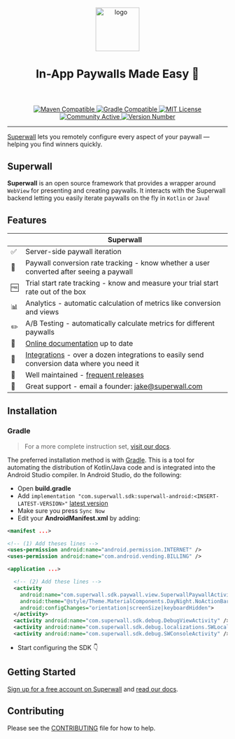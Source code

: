 <p align="center">
  <br />
  <img src=https://user-images.githubusercontent.com/3296904/158817914-144c66d0-572d-43a4-9d47-d7d0b711c6d7.png alt="logo" height="100px" />
  <h3 style="font-size:26" align="center">In-App Paywalls Made Easy 💸</h3>
  <br />
</p>

<p align="center">
  <a href="https://superwall.com/docs/installation-via-gradle">
    <img src="https://img.shields.io/badge/Maven-Compatible-orange" alt="Maven Compatible">
  </a>
  <a href="https://superwall.com/docs/installation-via-gradle">
    <img src="https://img.shields.io/badge/gradle-compatible-informational" alt="Gradle Compatible">
  </a>
  <a href="https://github.com/superwall/Superwall-Android/blob/main/LICENSE">
    <img src="https://img.shields.io/badge/license-MIT-green/" alt="MIT License">
  </a>
  <a href="https://superwall.com/">
    <img src="https://img.shields.io/badge/community-active-9cf" alt="Community Active">
  </a>
  <a href="https://superwall.com/">
    <img src="https://img.shields.io/github/v/tag/superwall/Superwall-Android" alt="Version Number">
  </a>
</p>

----------------

[Superwall](https://superwall.com/) lets you remotely configure every aspect of your paywall — helping you find winners quickly.

## Superwall

**Superwall** is an open source framework that provides a wrapper around `WebView` for presenting and creating paywalls. It interacts with the Superwall backend letting you easily iterate paywalls on the fly in `Kotlin` or `Java`!


## Features
|   | Superwall |
| --- | --- |
✅ | Server-side paywall iteration
🎯 | Paywall conversion rate tracking - know whether a user converted after seeing a paywall
🆓 | Trial start rate tracking - know and measure your trial start rate out of the box
📊 | Analytics - automatic calculation of metrics like conversion and views
✏️ | A/B Testing - automatically calculate metrics for different paywalls
📝 | [Online documentation](https://superwall.com/docs/android-beta) up to date
🔀 | [Integrations](https://superwall.com/docs/android-beta) - over a dozen integrations to easily send conversion data where you need it
💯 | Well maintained - [frequent releases](https://github.com/superwall/Superwall-Android/releases)
📮 | Great support - email a founder: jake@superwall.com

## Installation

### Gradle

> For a more complete instruction set, [visit our docs](https://superwall.com/docs/installation-via-gradle). 

The preferred installation method is with [Gradle](https://superwall.com/docs/installation-via-gradle). This is a tool for automating the distribution of Kotlin/Java code and is integrated into the Android Studio compiler. In Android Studio, do the following:

- Open **build.gradle**
- Add `implementation "com.superwall.sdk:superwall-android:<INSERT-LATEST-VERSION>"` [latest version](https://github.com/superwall/Superwall-Android/releases)
- Make sure you press `Sync Now`
- Edit your **AndroidManifest.xml** by adding:
```xml
<manifest ...>

<!-- (1) Add theses lines -->
<uses-permission android:name="android.permission.INTERNET" />
<uses-permission android:name="com.android.vending.BILLING" />

<application ...>

  <!-- (2) Add these lines -->
  <activity
    android:name="com.superwall.sdk.paywall.view.SuperwallPaywallActivity"
    android:theme="@style/Theme.MaterialComponents.DayNight.NoActionBar"
    android:configChanges="orientation|screenSize|keyboardHidden">
  </activity>
  <activity android:name="com.superwall.sdk.debug.DebugViewActivity" />
  <activity android:name="com.superwall.sdk.debug.localizations.SWLocalizationActivity" />
  <activity android:name="com.superwall.sdk.debug.SWConsoleActivity" />
```
- Start configuring the SDK 👇 

## Getting Started

[Sign up for a free account on Superwall](https://superwall.com/sign-up) and [read our docs](https://superwall.com/docs/android-beta).

<!-- TODO: Re-enable this once we have the example apps -->
<!--
You can also [view our iOS SDK docs](https://sdk.superwall.me/documentation/superwallkit/). If you'd like to view it in Xcode, select **Product ▸ Build Documentation**.

Read our Kodeco (previously Ray Wenderlich) tutorial: [Superwall: Remote Paywall Configuration on iOS](https://www.kodeco.com/38677971-superwall-remote-paywall-configuration-on-ios).

Check out our sample apps for a hands-on demonstration of the SDK:

- [Swift-UIKit with RevenueCat Example App](Examples/UIKit+RevenueCat)
- [Swift-UIKit with StoreKit Example App](Examples/UIKit-Swift)
- [SwiftUI Example App](Examples/SwiftUI)
- [Objective-C-UIKit](Examples/UIKit+RevenueCat)
-->

## Contributing

Please see the [CONTRIBUTING](.github/CONTRIBUTING.md) file for how to help.
